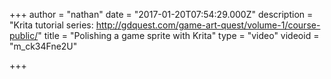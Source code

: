 +++
author = "nathan"
date = "2017-01-20T07:54:29.000Z"
description = "Krita tutorial series: http://gdquest.com/game-art-quest/volume-1/course-public/"
title = "Polishing a game sprite with Krita"
type = "video"
videoid = "m_ck34Fne2U"

+++


